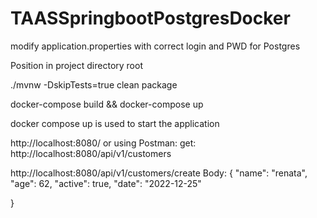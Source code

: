 # TAASSpringbootPostgresDocker
 

modify application.properties with correct login and PWD for Postgres

Position in project directory root

 ./mvnw -DskipTests=true clean package

docker-compose build && docker-compose up 

docker compose up is used to start the application

http://localhost:8080/ or using Postman:
 get: http://localhost:8080/api/v1/customers
 
 
 http://localhost:8080/api/v1/customers/create 
 Body: 
 {
 "name": "renata",
 "age": 62,
 "active": true,
 "date": "2022-12-25" 
   
}
